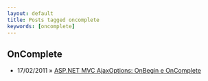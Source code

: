 ```yaml
---
layout: default
title: Posts tagged oncomplete
keywords: [oncomplete]
---
```

<h2 class="category">OnComplete</h2>
<ul class="posts">
<li>
<p>
<span class="date">17/02/2011</span> &raquo; 
<a href="/blog/asp-net-mvc-ajaxoptions-onbegin-e-oncomplete">ASP.NET MVC AjaxOptions: OnBegin e OnComplete</a>
</p>
</li> 
</ul>
